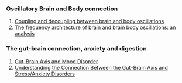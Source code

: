 ### Oscillatory Brain and Body connection

1. [Coupling and decoupling between brain and body oscillations](https://www.sciencedirect.com/science/article/pii/S030439401930504X)
2. [The frequency architecture of brain and brain body oscillations: an analysis](https://onlinelibrary.wiley.com/doi/full/10.1111/ejn.14192)




### The gut-brain connection, anxiety and digestion

1. [Gut–Brain Axis and Mood Disorder](https://www.frontiersin.org/articles/10.3389/fpsyt.2018.00223/full)
2. [Understanding the Connection Between the Gut–Brain Axis and Stress/Anxiety Disorders](https://link.springer.com/content/pdf/10.1007/s11920-021-01235-x.pdf)
